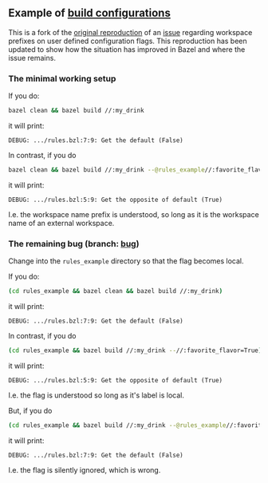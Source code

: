 ## Example of [build configurations](https://docs.bazel.build/versions/2.1.0/skylark/config.html)

This is a fork of the [original reproduction][orig_repro] of an [issue][issue]
regarding workspace prefixes on user defined configuration flags. This
reproduction has been updated to show how the situation has improved in Bazel
and where the issue remains.

[orig_repro]: https://github.com/ulysses4ever/bazel-user-settings-example/
[issue]: https://github.com/bazelbuild/bazel/issues/9177

### The minimal working setup

If you do:

```bash
bazel clean && bazel build //:my_drink
```
it will print:
```
DEBUG: .../rules.bzl:7:9: Get the default (False)
```

In contrast, if you do
```bash
bazel clean && bazel build //:my_drink --@rules_example//:favorite_flavor=True
```
it will print:
```
DEBUG: .../rules.bzl:5:9: Get the opposite of default (True)
```

I.e. the workspace name prefix is understood, so long as it is the workspace
name of an external workspace.

### The remaining bug (branch: [bug](https://github.com/ulysses4ever/bazel-user-settings-example/commit/1d79b746b0323e0450a99aedea9e8e3c3d924c07))

Change into the `rules_example` directory so that the flag becomes local.

If you do:

```bash
(cd rules_example && bazel clean && bazel build //:my_drink)
```
it will print:
```
DEBUG: .../rules.bzl:7:9: Get the default (False)
```

In contrast, if you do
```bash
(cd rules_example && bazel build //:my_drink --//:favorite_flavor=True)
```
it will print:
```
DEBUG: .../rules.bzl:5:9: Get the opposite of default (True)
```
I.e. the flag is understood so long as it's label is local.

But, if you do
```bash
(cd rules_example && bazel build //:my_drink --@rules_example//:favorite_flavor=True)
```
it will print:
```
DEBUG: .../rules.bzl:7:9: Get the default (False)
```
I.e. the flag is silently ignored, which is wrong.
